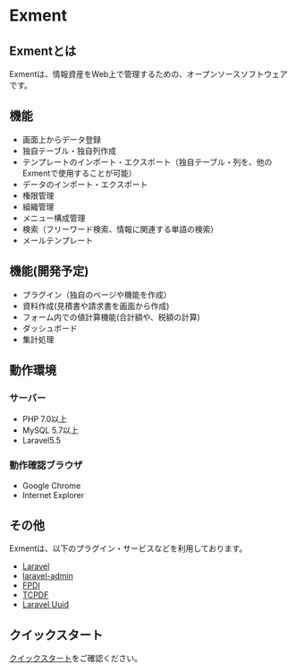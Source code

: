# Exment

## Exmentとは
Exmentは、情報資産をWeb上で管理するための、オープンソースソフトウェアです。

## 機能
- 画面上からデータ登録
- 独自テーブル・独自列作成
- テンプレートのインポート・エクスポート（独自テーブル・列を、他のExmentで使用することが可能）
- データのインポート・エクスポート
- 権限管理
- 組織管理
- メニュー構成管理
- 検索（フリーワード検索、情報に関連する単語の検索）
- メールテンプレート

## 機能(開発予定)
- プラグイン（独自のページや機能を作成）
- 資料作成(見積書や請求書を画面から作成)
- フォーム内での値計算機能(合計額や、税額の計算)
- ダッシュボード
- 集計処理


## 動作環境
### サーバー
- PHP 7.0以上
- MySQL 5.7以上
- Laravel5.5

### 動作確認ブラウザ
- Google Chrome
- Internet Explorer

## その他
Exmentは、以下のプラグイン・サービスなどを利用しております。
+ [Laravel](https://laravel.com/)
+ [laravel-admin](http://laravel-admin.org/)
+ [FPDI](https://www.setasign.com/products/fpdi/about)
+ [TCPDF](https://tcpdf.org/)
+ [Laravel Uuid](https://github.com/webpatser/laravel-uuid)


## クイックスタート
[クイックスタート](quickstart.md)をご確認ください。